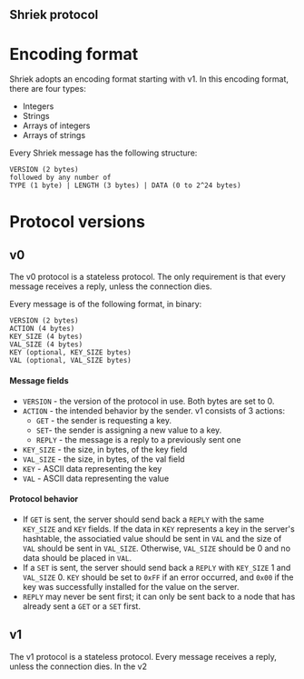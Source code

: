 Shriek protocol
---
# Encoding format
Shriek adopts an encoding format starting with v1. In this encoding format, there are
four types:
* Integers
* Strings
* Arrays of integers
* Arrays of strings

Every Shriek message has the following structure:
```
VERSION (2 bytes)
followed by any number of
TYPE (1 byte) | LENGTH (3 bytes) | DATA (0 to 2^24 bytes)
```


# Protocol versions

## v0
The v0 protocol is a stateless protocol. The only requirement
is that every message receives a reply, unless the connection dies.

Every message is of the following format, in binary:
```
VERSION (2 bytes)
ACTION (4 bytes)
KEY_SIZE (4 bytes)
VAL_SIZE (4 bytes)
KEY (optional, KEY_SIZE bytes)
VAL (optional, VAL_SIZE bytes)
```

#### Message fields
* `VERSION` - the version of the protocol in use. Both bytes are set to 0.
* `ACTION` - the intended behavior by the sender. v1 consists of 3 actions:
  * `GET` - the sender is requesting a key.
  * `SET`- the sender is assigning a new value to a key.
  * `REPLY` - the message is a reply to a previously sent one
* `KEY_SIZE` - the size, in bytes, of the key field
* `VAL_SIZE` - the size, in bytes, of the val field
* `KEY` - ASCII data representing the key
* `VAL` - ASCII data representing the value

#### Protocol behavior
* If `GET` is sent, the server should send back a `REPLY` with the same `KEY_SIZE` and `KEY` fields.
If the data in `KEY` represents a key in the server's hashtable, the associatied value should be sent in
`VAL` and the size of `VAL` should be sent in `VAL_SIZE`. Otherwise, `VAL_SIZE` should be 0 and no data should
be placed in `VAL`.
* If a `SET` is sent, the server should send back a `REPLY` with `KEY_SIZE` 1 and `VAL_SIZE` 0. `KEY` should be
set to `0xFF` if an error occurred, and `0x00` if the key was successfully installed for the value on the server.
* `REPLY` may never be sent first; it can only be sent back to a node that has
already sent a `GET` or a `SET` first.

## v1

The v1 protocol is a stateless protocol. Every message receives a reply, unless the connection dies.
In the v2


